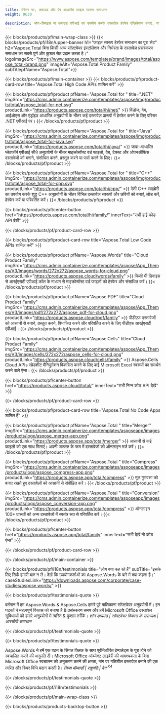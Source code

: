 ```yaml
---
title: परिसर पर, क्लाउड और ऐप आधारित फ़ाइल स्वरूप समाधान 
weight: 9630

description: ऑन-प्रिमाइस या क्लाउड एपीआई का उपयोग करके दस्तावेज़ हेरफेर एप्लिकेशन बनाएं, या 100+ फ़ाइल स्वरूपों को देखने, तुलना करने, निरीक्षण करने या परिवर्तित करने के लिए बस क्रॉस-प्लेटफ़ॉर्म एप्लिकेशन का उपयोग करें।
---
```


{{< blocks/products/pf/main-wrap-class >}}
{{< blocks/products/pf/i18n/upper-banner h1="फ़ाइल स्वरूप हेरफेर समाधान का पूरा सेट" h2="Aspose.Total बिना किसी अन्य सॉफ़्टवेयर इंस्टॉलेशन और निर्भरता के दस्तावेज़ प्रसंस्करण समाधान का सबसे पूर्ण और कुशल सेट प्रदान करता है।" logoImageSrc="https://www.aspose.com/templates/brand/images/total/aspose_total-brand.png" imageAlt="Aspose.Total Product Family" subTitlepfName="Aspose.Total">}}

{{< blocks/products/pf/main-container >}}
{{< blocks/products/pf/product-card-row title="Aspose.Total High Code APIs शामिल करें" >}}

{{< blocks/products/pf/product pfName="Aspose.Total for " title=".NET" imgSrc="https://cms.admin.containerize.com/templates/aspose/img/products/total/aspose_total-for-net.svg" productLink="https://products.aspose.com/total/hi/net/" >}}
विंडोज, वेब, आईओएस और एंड्रॉइड आधारित अनुप्रयोगों के भीतर कई दस्तावेज़ प्रारूपों में हेरफेर करने के लिए परिसर .NET एपीआई पर।
{{< /blocks/products/pf/product >}}

{{< blocks/products/pf/product pfName="Aspose.Total for " title="Java" imgSrc="https://cms.admin.containerize.com/templates/aspose/img/products/total/aspose_total-for-java.svg" productLink="https://products.aspose.com/total/hi/java/" >}}
जावा-आधारित प्लेटफॉर्म एपीआई सीधे अनुप्रयोगों के भीतर माइक्रोसॉफ्ट वर्ड फाइलों, वेब, टेक्स्ट और ओपनऑफिस दस्तावेजों को बनाने, संशोधित करने, प्रस्तुत करने या पार्स करने के लिए।
{{< /blocks/products/pf/product >}}

{{< blocks/products/pf/product pfName="Aspose.Total for " title="C++" imgSrc="https://cms.admin.containerize.com/templates/aspose/img/products/total/aspose_total-for-cpp.svg" productLink="https://products.aspose.com/total/hi/cpp/" >}}
देशी C++ लाइब्रेरी का उपयोग करके शुद्ध C++ अनुप्रयोगों के भीतर विभिन्न दस्तावेज़ स्वरूपों और छवियों को बनाएं, लोड करें, हेरफेर करें या परिवर्तित करें।
{{< /blocks/products/pf/product >}}

{{< blocks/products/pf/center-button href="https://products.aspose.com/total/hi/family/" innerText="सभी हाई कोड API देखें" >}}

{{< /blocks/products/pf/product-card-row >}}

{{< blocks/products/pf/product-card-row title="Aspose.Total Low Code APIs शामिल करें" >}}

{{< blocks/products/pf/product pfName="Aspose.Words" title="Cloud Product Family" imgSrc="https://cms.admin.containerize.com/templates/aspose/App_Themes/V3/images/words/272x272/aspose_words-for-cloud.png" productLink="https://products.aspose.cloud/words/family" >}}
किसी भी डिवाइस से आरईएसटी एपीआई कॉल के माध्यम से माइक्रोसॉफ्ट वर्ड फाइलों को हेरफेर और संसाधित करें।
{{< /blocks/products/pf/product >}}

{{< blocks/products/pf/product pfName="Aspose.PDF" title="Cloud Product Family" imgSrc="https://cms.admin.containerize.com/templates/aspose/App_Themes/V3/images/pdf/272x272/aspose_pdf-for-cloud.png" productLink="https://products.aspose.cloud/pdf/family" >}}
पीडीएफ दस्तावेजों को आसानी से बनाने, प्रस्तुत करने, विभाजित करने और परिवर्तित करने के लिए पीडीएफ आरईएसटी एपीआई।
{{< /blocks/products/pf/product >}}

{{< blocks/products/pf/product pfName="Aspose.Cells" title="Cloud Product Family" imgSrc="https://cms.admin.containerize.com/templates/aspose/App_Themes/V3/images/cells/272x272/aspose_cells-for-cloud.png" productLink="https://products.aspose.cloud/cells/family" >}}
Aspose.Cells Cloud APIs स्प्रेडशीट मैनिपुलेशन विकसित करने के लिए कई Microsoft Excel स्वरूपों का समर्थन करने वाले ऐप्स।
{{< /blocks/products/pf/product >}}

{{< blocks/products/pf/center-button href="https://products.aspose.cloud/total/" innerText="सभी निम्न कोड API देखें" >}}

{{< /blocks/products/pf/product-card-row >}}

{{< blocks/products/pf/product-card-row title="Aspose.Total No Code Apps शामिल हैं" >}}

{{< blocks/products/pf/product pfName="Aspose.Total " title="Merger" imgSrc="https://cms.admin.containerize.com/templates/asposeapp/images/products/logo/aspose_merger-app.png" productLink="https://products.aspose.app/total/merger" >}}
आसानी से कई फाइलों को एक साथ मिलाएं। अपनी जरूरत के क्रम में दस्तावेजों को ऑनलाइन मर्ज करें।
{{< /blocks/products/pf/product >}}

{{< blocks/products/pf/product pfName="Aspose.Total " title="Compress" imgSrc="https://cms.admin.containerize.com/templates/asposeapp/images/products/logo/aspose_compress-app.png" productLink="https://products.aspose.app/total/compress" >}}
मूल गुणवत्ता को बनाए रखते हुए दस्तावेज़ों को आसानी से संपीड़ित करें।
{{< /blocks/products/pf/product >}}

{{< blocks/products/pf/product pfName="Aspose.Total " title="Conversion" imgSrc="https://cms.admin.containerize.com/templates/asposeapp/images/products/logo/aspose_conversion-app.png" productLink="https://products.aspose.app/total/compress" >}}
ऑनलाइन 100+ प्रारूपों को अन्य दस्तावेज़ों में स्वतंत्र रूप से परिवर्तित करें।
{{< /blocks/products/pf/product >}}

{{< blocks/products/pf/center-button href="https://products.aspose.app/total/family" innerText="सभी देखें नो कोड ऐप्स" >}}

{{< /blocks/products/pf/product-card-row >}}

{{< /blocks/products/pf/main-container >}}

{{< blocks/products/pf/i18n/testimonials title="लोग क्या कह रहे हैं" subTitle="इसके लिए सिर्फ हमारी बात न लें। देखें कि उपयोगकर्ताओं का Aspose.Words के बारे में क्या कहना है।" caseStudiesLink="https://downloads.aspose.com/corporate/case-studies/aspose.words/" >}}

{{< blocks/products/pf/testimonials-quote >}}
<p class="first">
 वर्तमान में हम Aspose.Words &amp; Aspose.Cells हमारे पूरे मालिकाना सॉफ्टवेयर अनुप्रयोगों में। इन घटकों ने महत्वपूर्ण विकास को बचाया है &amp; प्रसंस्करण समय और हमें Microsoft Office दस्तावेज़ सुविधाओं को हमारे अनुप्रयोगों में त्वरित &amp; कुशल तरीके।
 <em>
  शॉन डायमंड | सॉफ्टवेयर विकास के उपाध्यक्ष | आरसीपी समाधान
 </em>
</p>

{{< /blocks/products/pf/testimonials-quote >}}

{{< blocks/products/pf/testimonials-quote >}}
<p class="second">
 Aspose.Words ने हमें एक बटन के सिंगल क्लिक के साथ पूर्वनिर्धारित टेम्पलेट्स के पूरा होने को स्वचालित करने की अनुमति दी। Microsoft Office ऑब्जेक्ट लाइब्रेरी की आवश्यकता के बिना Microsoft Office स्वचालन को अनुकरण करने की क्षमता, मांग पर गतिशील दस्तावेज़ बनाने की एक त्वरित और स्थिर विधि प्रदान करती है।
 <em>
  क्रिस बॉम्बार्डो | राष्ट्रपति | वेग
  <sup>
   K4
  </sup>
 </em>
</p>

{{< /blocks/products/pf/testimonials-quote >}}

{{< /blocks/products/pf/i18n/testimonials >}}

{{< /blocks/products/pf/main-wrap-class >}}

{{< blocks/products/products-backtop-button >}}